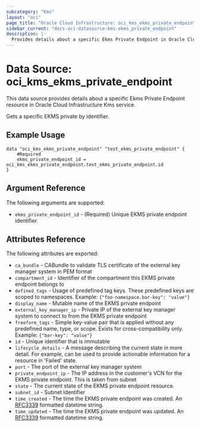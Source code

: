 ```yaml
---
subcategory: "Kms"
layout: "oci"
page_title: "Oracle Cloud Infrastructure: oci_kms_ekms_private_endpoint"
sidebar_current: "docs-oci-datasource-kms-ekms_private_endpoint"
description: |-
  Provides details about a specific Ekms Private Endpoint in Oracle Cloud Infrastructure Kms service
---
```


# Data Source: oci_kms_ekms_private_endpoint
This data source provides details about a specific Ekms Private Endpoint resource in Oracle Cloud Infrastructure Kms service.

Gets a specific EKMS private by identifier.

## Example Usage

```hcl
data "oci_kms_ekms_private_endpoint" "test_ekms_private_endpoint" {
	#Required
	ekms_private_endpoint_id = oci_kms_ekms_private_endpoint.test_ekms_private_endpoint.id
}
```

## Argument Reference

The following arguments are supported:

* `ekms_private_endpoint_id` - (Required) Unique EKMS private endpoint identifier.


## Attributes Reference

The following attributes are exported:

* `ca_bundle` - CABundle to validate TLS certificate of the external key manager system in PEM format 
* `compartment_id` - Identifier of the compartment this EKMS private endpoint belongs to
* `defined_tags` - Usage of predefined tag keys. These predefined keys are scoped to namespaces. Example: `{"foo-namespace.bar-key": "value"}` 
* `display_name` - Mutable name of the EKMS private endpoint
* `external_key_manager_ip` - Private IP of the external key manager system to connect to from the EKMS private endpoint 
* `freeform_tags` - Simple key-value pair that is applied without any predefined name, type, or scope. Exists for cross-compatibility only. Example: `{"bar-key": "value"}` 
* `id` - Unique identifier that is immutable
* `lifecycle_details` - A message describing the current state in more detail. For example, can be used to provide actionable information for a resource in 'Failed' state.
* `port` - The port of the external key manager system
* `private_endpoint_ip` - The IP address in the customer's VCN for the EKMS private endpoint. This is taken from subnet
* `state` - The current state of the EKMS private endpoint resource.
* `subnet_id` - Subnet Identifier
* `time_created` - The time the EKMS private endpoint was created. An [RFC3339](https://tools.ietf.org/html/rfc3339) formatted datetime string.
* `time_updated` - The time the EKMS private endpoint was updated. An [RFC3339](https://tools.ietf.org/html/rfc3339) formatted datetime string.

